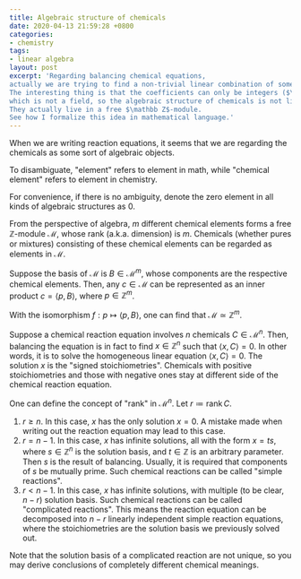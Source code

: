 ```yaml
---
title: Algebraic structure of chemicals
date: 2020-04-13 21:59:28 +0800
categories:
- chemistry
tags:
- linear algebra
layout: post
excerpt: 'Regarding balancing chemical equations,
actually we are trying to find a non-trivial linear combination of some chemicals to get zero.
The interesting thing is that the coefficients can only be integers ($\mathbb Z$),
which is not a field, so the algebraic structure of chemicals is not linear space.
They actually live in a free $\mathbb Z$-module.
See how I formalize this idea in mathematical language.'
---
```


When we are writing reaction equations,
it seems that
we are regarding the chemicals as some sort of algebraic objects.

To disambiguate, "element" refers to element in math,
while "chemical element" refers to element in chemistry.

For convenience, if there is no ambiguity,
denote the zero element in all kinds of algebraic structures as $0$.

From the perspective of algebra,
$m$ different chemical elements forms a free $\mathbb Z$-module $\mathscr M$,
whose rank (a.k.a. dimension) is $m$.
Chemicals (whether pures or mixtures) consisting of these chemical elements
can be regarded as elements in $\mathscr M$.

Suppose the basis of $\mathscr M$ is $B\in\mathscr M^m$,
whose components are the respective chemical elements.
Then, any $c\in\mathscr M$ can be represented as
an inner product $c=\left<p,B\right>$, where $p\in\mathbb Z^m$.

With the isomorphism $f:p\mapsto\left<p,B\right>$,
one can find that $\mathscr M\simeq\mathbb Z^m$.

Suppose a chemical reaction equation involves
$n$ chemicals $C\in\mathscr M^n$.
Then, balancing the equation is in fact
to find $x\in\mathbb Z^n$ such that $\left<x,C\right>=0$.
In other words, it is to solve
the homogeneous linear equation $\left<x,C\right>=0$.
The solution $x$ is the "signed stoichiometries".
Chemicals with positive stoichiometries and those with negative ones
stay at different side of the chemical reaction equation.

One can define the concept of "rank" in $\mathscr M^n$.
Let $r\coloneqq\operatorname{rank}C$.

1. $r\ge n$. In this case, $x$ has the only solution $x=0$.
A mistake made when writing out the reaction equation may lead to this case.
2. $r=n-1$. In this case, $x$ has infinite solutions,
all with the form $x=ts$,
where $s\in\mathbb Z^n$ is the solution basis,
and $t\in\mathbb Z$ is an arbitrary parameter.
Then $s$ is the result of balancing.
Usually, it is required that components of $s$ be mutually prime.
Such chemical reactions can be called "simple reactions".
3. $r<n-1$. In this case, $x$ has infinite solutions,
with multiple (to be clear, $n-r$) solution basis.
Such chemical reactions can be called "complicated reactions".
This means the reaction equation can be decomposed into
$n-r$ linearly independent simple reaction equations,
where the stoichiometries are the solution basis
we previously solved out.

Note that the solution basis of a complicated reaction are not unique,
so you may derive conclusions of completely different chemical meanings.
